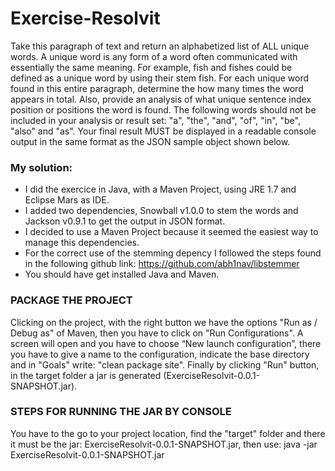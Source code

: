 Exercise-Resolvit
======================

Take this paragraph of text and return an alphabetized list of ALL unique words.  A unique word is any form of a word often communicated with essentially the same meaning. For example, fish and fishes could be defined as a unique word by using their stem fish. For each unique word found in this entire paragraph, determine the how many times the word appears in total. Also, provide an analysis of what unique sentence index position or positions the word is found. The following words should not be included in your analysis or result set: "a", "the", "and", "of", "in", "be", "also" and "as".  Your final result MUST be displayed in a readable console output in the same format as the JSON sample object shown below.

### My solution:
  - I did the exercice in Java, with a Maven Project, using JRE 1.7 and Eclipse Mars as IDE.
  - I added two dependencies, Snowball v1.0.0 to stem the words and Jackson v0.9.1 to get the output in JSON format.
  - I decided to use a Maven Project because it seemed the easiest way to manage this dependencies.
  - For the correct use of the stemming depency I followed the steps found in the following github link: https://github.com/abh1nav/libstemmer
  - You should have get installed Java and Maven.

### PACKAGE THE PROJECT 

Clicking on the project, with the right button we have the options "Run as / Debug as" of Maven, then you have to click on "Run Configurations". A screen will open and you have to choose “New launch configuration”, there you have to give a name to the configuration, indicate the base directory and in "Goals" write: "clean package site". Finally by clicking "Run" button, in the target folder a jar is generated (ExerciseResolvit-0.0.1-SNAPSHOT.jar).

### STEPS FOR RUNNING THE JAR BY CONSOLE

You have to the go to your project location, find the "target" folder and there it must be the jar: ExerciseResolvit-0.0.1-SNAPSHOT.jar, then use: java -jar ExerciseResolvit-0.0.1-SNAPSHOT.jar
